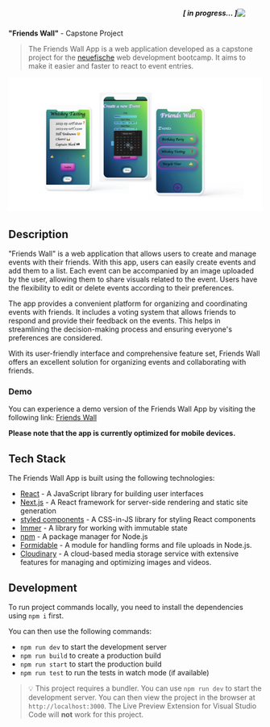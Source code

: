 ##### <img align='right' src='https://user-images.githubusercontent.com/5713670/87202985-820dcb80-c2b6-11ea-9f56-7ec461c497c3.gif' width='50'> <div align="right">[ in progress... ] </div>

**"Friends Wall"** - Capstone Project

> The Friends Wall App is a web application developed as a capstone project for the [neuefische](https://www.neuefische.de/) web development bootcamp. It aims to make it easier and faster to react to event entries.

![app_impression](./public/user-conent/images/Screenshot%202023-02-17%20at%2014.07.49.png)

## Description

"Friends Wall" is a web application that allows users to create and manage events with their friends. With this app, users can easily create events and add them to a list. Each event can be accompanied by an image uploaded by the user, allowing them to share visuals related to the event. Users have the flexibility to edit or delete events according to their preferences.

The app provides a convenient platform for organizing and coordinating events with friends. It includes a voting system that allows friends to respond and provide their feedback on the events. This helps in streamlining the decision-making process and ensuring everyone's preferences are considered.

With its user-friendly interface and comprehensive feature set, Friends Wall offers an excellent solution for organizing events and collaborating with friends.

### Demo

You can experience a demo version of the Friends Wall App by visiting the following link: [Friends Wall](https://friends-wall.vercel.app/)

**Please note that the app is currently optimized for mobile devices.**

## Tech Stack

The Friends Wall App is built using the following technologies:

- [React](https://reactjs.org/) - A JavaScript library for building user interfaces
- [Next.js](https://nextjs.org/) - A React framework for server-side rendering and static site generation
- [styled components](https://styled-components.com/) - A CSS-in-JS library for styling React components
- [Immer](https://immerjs.github.io/immer/example-setstate/) - A library for working with immutable state
- [npm](https://docs.npmjs.com/about-npm) - A package manager for Node.js
- [Formidable](https://github.com/node-formidable/formidable) - A module for handling forms and file uploads in Node.js.
- [Cloudinary](https://cloudinary.com/) - A cloud-based media storage service with extensive features for managing and optimizing images and videos.


## Development

To run project commands locally, you need to install the dependencies using `npm i` first.

You can then use the following commands:

- `npm run dev` to start the development server
- `npm run build` to create a production build
- `npm run start` to start the production build
- `npm run test` to run the tests in watch mode (if available)

> 💡 This project requires a bundler. You can use `npm run dev` to start the development server. You can then view the project in the browser at `http://localhost:3000`. The Live Preview Extension for Visual Studio Code will **not** work for this project.

